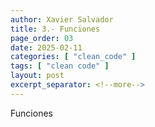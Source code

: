 ```yaml
---
author: Xavier Salvador
title: 3.- Funciones
page_order: 03
date: 2025-02-11
categories: [ "clean_code" ]
tags: [ "clean code" ]
layout: post
excerpt_separator: <!--more-->
---
```


Funciones